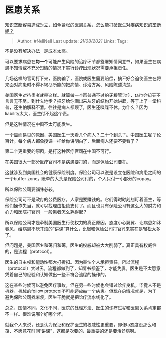 # 医患关系
[知识垄断容易造成对立，如今紧张的医患关系，怎么能打破医生对疾病知识的垄断呢？](https://www.zhihu.com/question/442077006/answer/1710684555)


> Author: #NellNell 
Last update: *21/08/2021* 
Links:
Tags: 

  

不是没有解决办法，是成本太高。

可以要求病患在**每一个**可能产生风险的治疗环节都签署知情同意书，如果医生在病患不知情或不充分知情的情况下实行诊疗出现状况需要承担责任。

几场这样的官司打下来，医院输了，医院或医生需要赔偿，搞不好会迫使医生在将来面对病患时不得不竭尽所能的把病情、诊治方案、风险陈述清楚。

美国医生对待患者就是这样。就算做一个再普通不过的牙根管治疗，ta也会知无不言言无不尽。到什么地步？把牙给你画出来从牙的结构开始讲起，等于上了一堂科普，还生怕解释不清。往往是病人都烦了，医生还喋喋不休。为什么？因为liability太大，医生付不起这个责。

但是这种情况在中国不太可能发生。

一个显而易见的原因，美国医生一天看几个病人？二十个到头了。中国医生呢？论百计。每个病人都像授课一样给你讲明白了，后面病人还要不要看了？

第二个更重要的原因，是打这种医疗官司在中国不可行。

在美国很大一部分医疗官司不是病患要打的，而是保险公司要打。

这就涉及到美国社会的健康保险制度。保险公司可以说是设立在医院和病患之间的一个buffer zone。账单的大头是保险公司付的，个人只付一小部分的copay。

所以保险公司要锱铢必较。

保险公司可不是政府的公费医疗，人家是要赚钱的。它们得时时刻刻盯着医生，等他们操作失当，就可以找理由拒绝支付了。而且也只有保险公司有这么大的财力和心力和医院打官司，一般患者怎么耗得起？

所以保险公司才是牵制美国医生行使权力的真正原因。态度小心翼翼、让病患如沐春风、给病患不厌其烦的“讲课”算什么，比起和保险公司打官司来实在是轻松太多了。

但问题是，美国医生和蔼归和蔼，医生的权威却被大大削弱了。真正具有权威性的，是流程（protocol）。

医生的自主权和能动性都大打折扣。因为害怕个人承担责任，所以流程（protocol）大过天。流程都做到了，知情书都签了，才能免责。医生是不太愿意凭着自己的经验和认知做出一些不符合流程的操作的。

这在某些时候可以避免医疗事故，但在另一些时候也会错过诊疗良机。毕竟人不是机器，机械的follow protocol不可能适应每一个病患。但现在的情况就是，为了避免保险公司找麻烦，医生干脆就是把诊疗流水线化了。

总之，国情不同，文化不同，医院的处理方法、医生的诊疗过程和医患关系肯定都不一样。很难说哪个好哪个坏。

就我个人来说，还是认为保证和保护医生的权威性更重要，即便ta态度没那么和蔼、不愿意花时间“讲课”，这都是次要的，最重要的还是要治好病啊。

